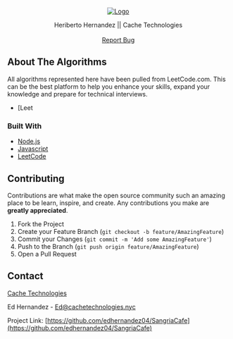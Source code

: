 <!-- PROJECT SHIELDS -->

<!-- PROJECT LOGO -->
<br />
<p align="center">
  <a href="https://github.com/edhernandez04/SangriaCafe">
    <img src="https://lh3.googleusercontent.com/0WSas3YWlswQnUs3IQ1QC95D2A981mQK7r1w2tnm2ESY83RLQZkJw_0iw6nQ1wK8TckbZC12AYPkzpZSVBunufLTUKioRXTp7HDgDhw-f7XeQo27MA-D_QjG8_OKk-9T-s9hso63TmjkynOtjob5ZRNuPWw_llXHJPuGlX4lTL0D_AIbeLz9M8rqf13M1XuOBub-D3chCH6ilqtQGnSqqzgiTSouXjTnCZ8MNodJ_Pe3lv_iId4Oe4AyS_HyVzH1y6UooSn46gOQU4KW66KYsgl3plfI35IQavoNGIJVn4-jhDjZ1gVNOa7-ug5TeBhCLMEyu5g3JE24xpQLCwSylo2t_qDogadqX135A-h0mM_ZWYnNGiJVkQKdIEJC-3IdwQbMAHCnC2Q4STzcYFWjrbLSDMNhQO6Yny3Y0fFfvLFCfEnOZrCWvgXedKLBt28CK-IVngCbHnuSwXw6Mibhwr0AH7ZXCA9KpziHrb2NMgb1B3xH-cgnMOq3IHCpmiKyVj6Ug0q7ga7ArcBKb_O9dPM5Vlr6LBBqzlxVXtq5Dckjd5cJzCBalYUiDkUHvFKwduemUeiR5vcOCIuwUt_q8Y9nPYV74RYaHIKDlxQgXqVKrhP5oHd82-bD_DqPfRjcn8FmFXuU9OhE309PJ8yzeS9sOn9KmWErbA0YVvCxwnh51wDgtM7Dx3b74VWphQ=w2200-h1200-no?authuser=0" alt="Logo">
  </a>

  <p align="center">
    Heriberto Hernandez || Cache Technologies
    <br />
    <br />
    <a href="https://github.com/edhernandez04/Algorithms/issues">Report Bug</a>
  </p>
</p>

<!-- ABOUT THE ALGORITHMS -->

## About The Algorithms

All algorithms represented here have been pulled from LeetCode.com. This can be the best platform to help you enhance your skills, expand your knowledge and prepare for technical interviews.
- [Leet

### Built With

- [Node.js](https://nodejs.org/en/)
- [Javascript](https://www.javascript.com/)
- [LeetCode](https://leetcode.com/)

<!-- CONTRIBUTING -->

## Contributing

Contributions are what make the open source community such an amazing place to be learn, inspire, and create. Any contributions you make are **greatly appreciated**.

1. Fork the Project
2. Create your Feature Branch (`git checkout -b feature/AmazingFeature`)
3. Commit your Changes (`git commit -m 'Add some AmazingFeature'`)
4. Push to the Branch (`git push origin feature/AmazingFeature`)
5. Open a Pull Request

<!-- CONTACT -->

## Contact

[Cache Technologies](http://cachetechnologies.nyc/)

Ed Hernandez - [Ed@cachetechnologies.nyc](mailto:ed@cachetechnologies.nyc)

Project Link: [https://github.com/edhernandez04/SangriaCafe](https://github.com/edhernandez04/SangriaCafe)

<!-- MARKDOWN LINKS & IMAGES -->
<!-- https://www.markdownguide.org/basic-syntax/#reference-style-links -->
[screenShot1]: https://firebasestorage.googleapis.com/v0/b/sangriacafe.appspot.com/o/readme%2FScreen%20Shot%202020-10-19%20at%205.26.45%20PM.png?alt=media&token=6d44b0ea-9ab8-4050-a6b3-5d6c2cfd51a1
[screenShot2]: https://firebasestorage.googleapis.com/v0/b/sangriacafe.appspot.com/o/readme%2FScreen%20Shot%202020-10-19%20at%205.29.13%20PM.png?alt=media&token=148a0aee-c8ca-439d-8cd5-f75673a75df6
[screenShot3]: https://firebasestorage.googleapis.com/v0/b/sangriacafe.appspot.com/o/readme%2FScreen%20Shot%202020-10-19%20at%205.27.59%20PM.png?alt=media&token=1520af3e-0d96-41f7-87d1-d16ec6f6f293
[screenShot4]: https://firebasestorage.googleapis.com/v0/b/sangriacafe.appspot.com/o/readme%2FScreen%20Shot%202020-10-19%20at%205.30.30%20PM.png?alt=media&token=7a48ca47-4658-4b33-a9ce-237d4a8725a2
